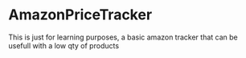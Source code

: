 # AmazonPriceTracker
This is just for learning purposes, a basic amazon tracker that can be usefull with a low qty of products
